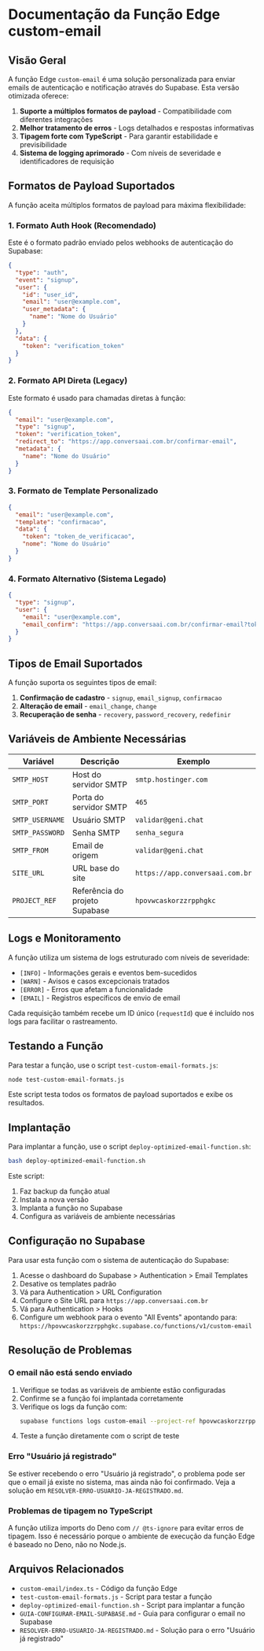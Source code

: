 # Documentação da Função Edge custom-email

## Visão Geral

A função Edge `custom-email` é uma solução personalizada para enviar emails de autenticação e notificação
através do Supabase. Esta versão otimizada oferece:

1. **Suporte a múltiplos formatos de payload** - Compatibilidade com diferentes integrações
2. **Melhor tratamento de erros** - Logs detalhados e respostas informativas
3. **Tipagem forte com TypeScript** - Para garantir estabilidade e previsibilidade
4. **Sistema de logging aprimorado** - Com níveis de severidade e identificadores de requisição

## Formatos de Payload Suportados

A função aceita múltiplos formatos de payload para máxima flexibilidade:

### 1. Formato Auth Hook (Recomendado)

Este é o formato padrão enviado pelos webhooks de autenticação do Supabase:

```json
{
  "type": "auth",
  "event": "signup",
  "user": {
    "id": "user_id",
    "email": "user@example.com",
    "user_metadata": {
      "name": "Nome do Usuário"
    }
  },
  "data": {
    "token": "verification_token"
  }
}
```

### 2. Formato API Direta (Legacy)

Este formato é usado para chamadas diretas à função:

```json
{
  "email": "user@example.com",
  "type": "signup",
  "token": "verification_token",
  "redirect_to": "https://app.conversaai.com.br/confirmar-email",
  "metadata": {
    "name": "Nome do Usuário"
  }
}
```

### 3. Formato de Template Personalizado

```json
{
  "email": "user@example.com",
  "template": "confirmacao",
  "data": {
    "token": "token_de_verificacao",
    "nome": "Nome do Usuário"
  }
}
```

### 4. Formato Alternativo (Sistema Legado)

```json
{
  "type": "signup",
  "user": {
    "email": "user@example.com",
    "email_confirm": "https://app.conversaai.com.br/confirmar-email?token=xxx"
  }
}
```

## Tipos de Email Suportados

A função suporta os seguintes tipos de email:

1. **Confirmação de cadastro** - `signup`, `email_signup`, `confirmacao`
2. **Alteração de email** - `email_change`, `change`
3. **Recuperação de senha** - `recovery`, `password_recovery`, `redefinir`

## Variáveis de Ambiente Necessárias

| Variável | Descrição | Exemplo |
|----------|-----------|---------|
| `SMTP_HOST` | Host do servidor SMTP | `smtp.hostinger.com` |
| `SMTP_PORT` | Porta do servidor SMTP | `465` |
| `SMTP_USERNAME` | Usuário SMTP | `validar@geni.chat` |
| `SMTP_PASSWORD` | Senha SMTP | `senha_segura` |
| `SMTP_FROM` | Email de origem | `validar@geni.chat` |
| `SITE_URL` | URL base do site | `https://app.conversaai.com.br` |
| `PROJECT_REF` | Referência do projeto Supabase | `hpovwcaskorzzrpphgkc` |

## Logs e Monitoramento

A função utiliza um sistema de logs estruturado com níveis de severidade:

- `[INFO]` - Informações gerais e eventos bem-sucedidos
- `[WARN]` - Avisos e casos excepcionais tratados
- `[ERROR]` - Erros que afetam a funcionalidade
- `[EMAIL]` - Registros específicos de envio de email

Cada requisição também recebe um ID único (`requestId`) que é incluído nos logs para facilitar o rastreamento.

## Testando a Função

Para testar a função, use o script `test-custom-email-formats.js`:

```bash
node test-custom-email-formats.js
```

Este script testa todos os formatos de payload suportados e exibe os resultados.

## Implantação

Para implantar a função, use o script `deploy-optimized-email-function.sh`:

```bash
bash deploy-optimized-email-function.sh
```

Este script:
1. Faz backup da função atual
2. Instala a nova versão
3. Implanta a função no Supabase
4. Configura as variáveis de ambiente necessárias

## Configuração no Supabase

Para usar esta função com o sistema de autenticação do Supabase:

1. Acesse o dashboard do Supabase > Authentication > Email Templates
2. Desative os templates padrão
3. Vá para Authentication > URL Configuration
4. Configure o Site URL para `https://app.conversaai.com.br`
5. Vá para Authentication > Hooks
6. Configure um webhook para o evento "All Events" apontando para:
   `https://hpovwcaskorzzrpphgkc.supabase.co/functions/v1/custom-email`

## Resolução de Problemas

### O email não está sendo enviado

1. Verifique se todas as variáveis de ambiente estão configuradas
2. Confirme se a função foi implantada corretamente
3. Verifique os logs da função com:
   ```bash
   supabase functions logs custom-email --project-ref hpovwcaskorzzrpphgkc
   ```
4. Teste a função diretamente com o script de teste

### Erro "Usuário já registrado"

Se estiver recebendo o erro "Usuário já registrado", o problema pode ser que o email já existe no sistema,
mas ainda não foi confirmado. Veja a solução em `RESOLVER-ERRO-USUARIO-JA-REGISTRADO.md`.

### Problemas de tipagem no TypeScript

A função utiliza imports do Deno com `// @ts-ignore` para evitar erros de tipagem.
Isso é necessário porque o ambiente de execução da função Edge é baseado no Deno,
não no Node.js.

## Arquivos Relacionados

- `custom-email/index.ts` - Código da função Edge
- `test-custom-email-formats.js` - Script para testar a função
- `deploy-optimized-email-function.sh` - Script para implantar a função
- `GUIA-CONFIGURAR-EMAIL-SUPABASE.md` - Guia para configurar o email no Supabase
- `RESOLVER-ERRO-USUARIO-JA-REGISTRADO.md` - Solução para o erro "Usuário já registrado"
